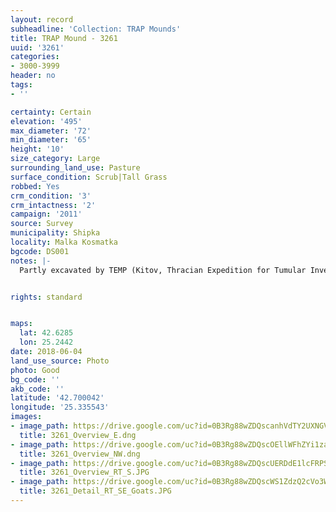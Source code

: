 ```yaml
---
layout: record
subheadline: 'Collection: TRAP Mounds'
title: TRAP Mound - 3261
uuid: '3261'
categories:
- 3000-3999
header: no
tags:
- ''

certainty: Certain
elevation: '495'
max_diameter: '72'
min_diameter: '65'
height: '10'
size_category: Large
surrounding_land_use: Pasture
surface_condition: Scrub|Tall Grass
robbed: Yes
crm_condition: '3'
crm_intactness: '2'
campaign: '2011'
source: Survey
municipality: Shipka
locality: Malka Kosmatka
bgcode: DS001
notes: |-
  Partly excavated by TEMP (Kitov, Thracian Expedition for Tumular Investigations). Southern part of the mound was taken by machine (1/3 of the mound).


rights: standard


maps:
  lat: 42.6285
  lon: 25.2442
date: 2018-06-04
land_use_source: Photo
photo: Good
bg_code: ''
akb_code: ''
latitude: '42.700042'
longitude: '25.335543'
images:
- image_path: https://drive.google.com/uc?id=0B3Rg88wZDQscanhVdTY2UXNGVjg
  title: 3261_Overview_E.dng
- image_path: https://drive.google.com/uc?id=0B3Rg88wZDQscOEllWFhZYi1zaG8
  title: 3261_Overview_NW.dng
- image_path: https://drive.google.com/uc?id=0B3Rg88wZDQscUERDdE1lcFRPSlE
  title: 3261_Overview_RT_S.JPG
- image_path: https://drive.google.com/uc?id=0B3Rg88wZDQscWS1ZdzQ2cVo3WVk
  title: 3261_Detail_RT_SE_Goats.JPG
---
```

